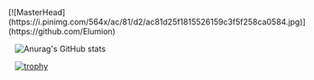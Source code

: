 <div style="display:flex; justify-content:center;width:100%;"> [![MasterHead](https://i.pinimg.com/564x/ac/81/d2/ac81d25f1815526159c3f5f258ca0584.jpg)](https://github.com/Elumion)</div>

![Anurag's GitHub stats](https://github-readme-stats.vercel.app/api?username=elumion&show_icons=true&theme=radical)

[![trophy](https://github-profile-trophy.vercel.app/?username=elumion&theme=onedark)](https://github.com/ryo-ma/github-profile-trophy)
